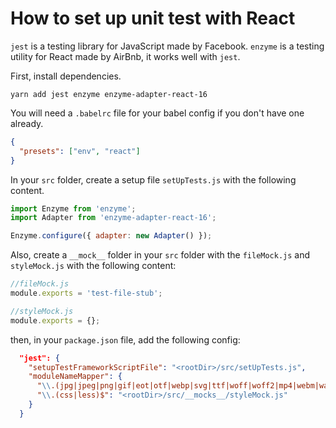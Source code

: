 # How to set up unit test with React

`jest` is a testing library for JavaScript made by Facebook.
`enzyme` is a testing utility for React made by AirBnb, it works well with `jest`.

First, install dependencies.

`yarn add jest enzyme enzyme-adapter-react-16`

You will need a `.babelrc` file for your babel config if you don't have one already.

```json
{
  "presets": ["env", "react"]
}
```

In your `src` folder, create a setup file `setUpTests.js` with the following content.

```js
import Enzyme from 'enzyme';
import Adapter from 'enzyme-adapter-react-16';

Enzyme.configure({ adapter: new Adapter() });
```

Also, create a `__mock__` folder in your `src` folder with the `fileMock.js` and `styleMock.js` with the following content:

```js
//fileMock.js
module.exports = 'test-file-stub';
```

```js
//styleMock.js
module.exports = {};
```

then, in your `package.json` file, add the following config:

```json
  "jest": {
    "setupTestFrameworkScriptFile": "<rootDir>/src/setUpTests.js",
    "moduleNameMapper": {
      "\\.(jpg|jpeg|png|gif|eot|otf|webp|svg|ttf|woff|woff2|mp4|webm|wav|mp3|m4a|aac|oga)$": "<rootDir>/src/__mocks__/fileMock.js",
      "\\.(css|less)$": "<rootDir>/src/__mocks__/styleMock.js"
    }
  }
```